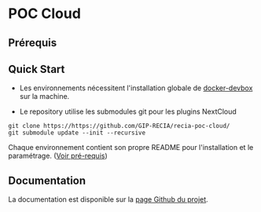 POC Cloud
=========

Prérequis
---------

Quick Start
-----------

- Les environnements nécessitent l'installation globale de 
[docker-devbox](https://github.com/gfi-centre-ouest/docker-devbox) sur la machine. 

- Le repository utilise les submodules git pour les plugins NextCloud

```
git clone https://https://github.com/GIP-RECIA/recia-poc-cloud/
git submodule update --init --recursive
```

Chaque environnement contient son propre README pour l'installation et le paramétrage. ([Voir pré-requis](https://gip-recia.github.io/recia-poc-cloud/environnements/))

Documentation
-------------

La documentation est disponible sur la [page Github du projet](https://gip-recia.github.io/recia-poc-cloud/).